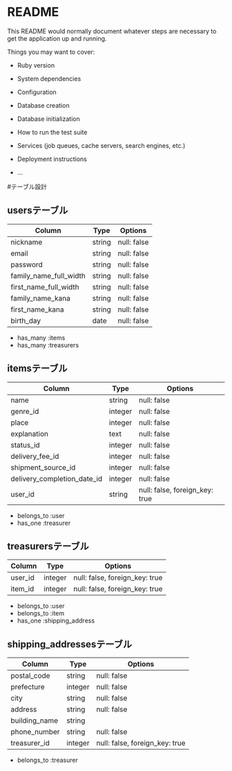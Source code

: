 # README

This README would normally document whatever steps are necessary to get the
application up and running.

Things you may want to cover:

* Ruby version

* System dependencies

* Configuration

* Database creation

* Database initialization

* How to run the test suite

* Services (job queues, cache servers, search engines, etc.)

* Deployment instructions

* ...

#テーブル設計

## usersテーブル

| Column                 | Type    | Options     |
| ---------------------- | ------- | ----------- |
| nickname               | string  | null: false |
| email                  | string  | null: false |
| password               | string  | null: false |
| family_name_full_width | string  | null: false |
| first_name_full_width  | string  | null: false |
| family_name_kana       | string  | null: false |
| first_name_kana        | string  | null: false |
| birth_day              | date    | null: false |

- has_many :items
- has_many :treasurers

## itemsテーブル

| Column                      | Type    | Options                        |
| --------------------------- | ------- | ------------------------------ |
| name                        | string  | null: false                    |
| genre_id                    | integer | null: false                    |
| place                       | integer | null: false                    |
| explanation                 | text    | null: false                    |
| status_id                   | integer | null: false                    |
| delivery_fee_id             | integer | null: false                    |
| shipment_source_id          | integer | null: false                    |
| delivery_completion_date_id | integer | null: false                    |
| user_id                     | string  | null: false, foreign_key: true |

- belongs_to :user
- has_one :treasurer

## treasurersテーブル

| Column  | Type    | Options                        |
| ------- | ------- | ------------------------------ |
| user_id | integer | null: false, foreign_key: true |
| item_id | integer | null: false, foreign_key: true |
 

- belongs_to :user
- belongs_to :item
- has_one :shipping_address

## shipping_addressesテーブル

| Column        | Type    | Options                        |
| ------------- | ------- | ------------------------------ |
| postal_code   | string  | null: false                    |
| prefecture    | integer | null: false                    |
| city          | string  | null: false                    |
| address       | string  | null: false                    |
| building_name | string  |                                |
| phone_number  | string  | null: false                    |
| treasurer_id  | integer | null: false, foreign_key: true |

- belongs_to :treasurer